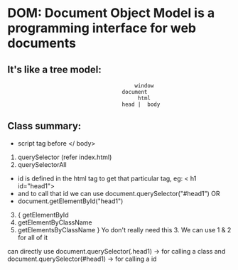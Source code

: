 # DOM: Document Object Model is a programming interface for web documents

## It's like a tree model:
											window 
										document
											 html
										head |  body

## Class summary:
- script tag before </ body>

1. querySelector (refer index.html)
2. querySelectorAll

- id is defined in the html tag to get that particular tag, eg: < h1 id="head1">
- and to call that id we can use document.querySelector("#head1")
OR
- document.getElementById("head1")

3. { getElementById
4. getElementByClassName
5. getElementsByClassName } Yo don't really need this 3. We can use 1 & 2 for all of it

can directly use document.querySelector(.head1) -> for calling a class
and document.querySelector(#head1) -> for calling a id